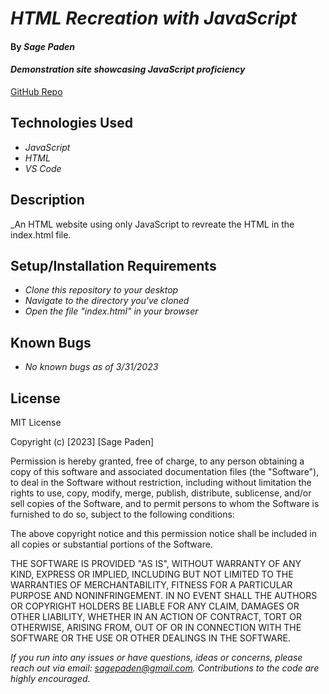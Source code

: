 # _HTML Recreation with JavaScript_

#### By _**Sage Paden**_

#### _Demonstration site showcasing JavaScript proficiency_

[GitHub Repo](https://github.com/sagepaden/web-recreation)

## Technologies Used

* _JavaScript_
* _HTML_
* _VS Code_


## Description

_An HTML website using only JavaScript to revreate the HTML in the index.html file.

## Setup/Installation Requirements

* _Clone this repository to your desktop_
* _Navigate to the directory you've cloned_
* _Open the file "index.html" in your browser_

## Known Bugs

* _No known bugs as of 3/31/2023_

## License

MIT License

Copyright (c) [2023] [Sage Paden]

Permission is hereby granted, free of charge, to any person obtaining a copy
of this software and associated documentation files (the "Software"), to deal
in the Software without restriction, including without limitation the rights
to use, copy, modify, merge, publish, distribute, sublicense, and/or sell
copies of the Software, and to permit persons to whom the Software is
furnished to do so, subject to the following conditions:

The above copyright notice and this permission notice shall be included in all
copies or substantial portions of the Software.

THE SOFTWARE IS PROVIDED "AS IS", WITHOUT WARRANTY OF ANY KIND, EXPRESS OR
IMPLIED, INCLUDING BUT NOT LIMITED TO THE WARRANTIES OF MERCHANTABILITY,
FITNESS FOR A PARTICULAR PURPOSE AND NONINFRINGEMENT. IN NO EVENT SHALL THE
AUTHORS OR COPYRIGHT HOLDERS BE LIABLE FOR ANY CLAIM, DAMAGES OR OTHER
LIABILITY, WHETHER IN AN ACTION OF CONTRACT, TORT OR OTHERWISE, ARISING FROM,
OUT OF OR IN CONNECTION WITH THE SOFTWARE OR THE USE OR OTHER DEALINGS IN THE
SOFTWARE.


_If you run into any issues or have questions, ideas or concerns, please reach out via email: sagepaden@gmail.com.  Contributions to the code are highly encouraged._
